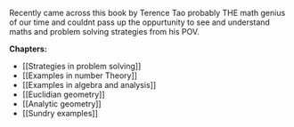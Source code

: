 Recently came across this book by Terence Tao probably THE math genius of our time and couldnt pass up the oppurtunity to see and understand maths and problem solving strategies from his POV.

**Chapters:**
- [[Strategies in problem solving]]
- [[Examples in number Theory]]
- [[Examples in algebra and analysis]]
- [[Euclidian geometry]]
- [[Analytic geometry]]
- [[Sundry examples]]
